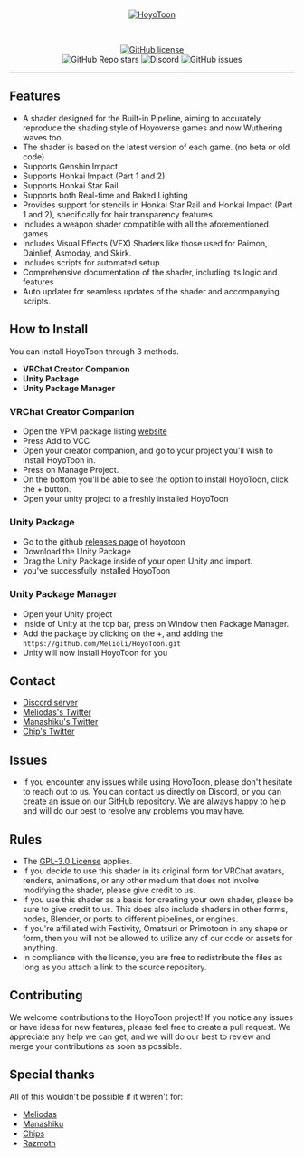 <br>
<p align="center">
    <a href="https://github.com/Melioli/HoyoToon"><img src="https://github.com/user-attachments/assets/249a06ae-784e-49cf-aaec-2d9367f07cc1" alt="HoyoToon"/></a>
</p><br>


<p align="center">
    <a href="https://github.com/Melioli/HoyoToon/blob/main/LICENSE"><img alt="GitHub license" src="https://img.shields.io/badge/License-GPL--3.0-702963?style=for-the-badge"></a><br>
    <img alt="GitHub Repo stars" src="https://img.shields.io/github/stars/Melioli/HoyoToon?style=for-the-badge"
"></a>
    <img alt="Discord" src="https://img.shields.io/discord/1129811149416824934?style=for-the-badge"
"></a>
    <img alt="GitHub issues" src="https://img.shields.io/github/issues/Melioli/HoyoToon?style=for-the-badge"
"></a>
</p>

---

## Features

- A shader designed for the Built-in Pipeline, aiming to accurately reproduce the shading style of Hoyoverse games and now Wuthering waves too. 
- The shader is based on the latest version of each game. (no beta or old code)
- Supports Genshin Impact
- Supports Honkai Impact (Part 1 and 2)
- Supports Honkai Star Rail
- Supports both Real-time and Baked Lighting
- Provides support for stencils in Honkai Star Rail and Honkai Impact (Part 1 and 2), specifically for hair transparency features.
- Includes a weapon shader compatible with all the aforementioned games
- Includes Visual Effects (VFX) Shaders like those used for Paimon, Dainlief, Asmoday, and Skirk.
- Includes scripts for automated setup.
- Comprehensive documentation of the shader, including its logic and features
- Auto updater for seamless updates of the shader and accompanying scripts.

## How to Install
You can install HoyoToon through 3 methods.
- **VRChat Creator Companion**
- **Unity Package**
- **Unity Package Manager**

### VRChat Creator Companion
- Open the VPM package listing [website](https://melioli.github.io/vpm/)
- Press Add to VCC
- Open your creator companion, and go to your project you'll wish to install HoyoToon in. 
- Press on Manage Project. 
- On the bottom you'll be able to see the option to install HoyoToon, click the + button. 
- Open your unity project to a freshly installed HoyoToon
 
### Unity Package 
- Go to the github [releases page](https://github.com/Melioli/HoyoToon/releases) of hoyotoon  
- Download the Unity Package 
- Drag the Unity Package inside of your open Unity and import. 
- you've successfully installed HoyoToon
 
### Unity Package Manager 
- Open your Unity project 
- Inside of Unity at the top bar, press on Window then Package Manager. 
- Add the package by clicking on the +, and adding the `https://github.com/Melioli/HoyoToon.git`
- Unity will now install HoyoToon for you

## Contact

- [Discord server](https://discord.gg/meliverse)
- [Meliodas's Twitter](https://twitter.com/Meliodas7DL)
- [Manashiku's Twitter](https://twitter.com/Manashiku)
- [Chip's Twitter](https://twitter.com/CBTDWG)

## Issues

- If you encounter any issues while using HoyoToon, please don't hesitate to reach out to us. You can contact us directly on Discord, or you can [create an issue](https://github.com/Melioli/HoyoToon/issues/new/choose) on our GitHub repository. We are always happy to help and will do our best to resolve any problems you may have.

## Rules

- The [GPL-3.0 License](https://github.com/Melioli/HoyoToon/blob/main/LICENSE) applies.
- If you decide to use this shader in its original form for VRChat avatars, renders, animations, or any other medium that does not involve modifying the shader, please give credit to us.
- If you use this shader as a basis for creating your own shader, please be sure to give credit to us. This does also include shaders in other forms, nodes, Blender, or ports to different pipelines, or engines. 
- If you're affiliated with Festivity, Omatsuri or Primotoon in any shape or form, then you will not be allowed to utilize any of our code or assets for anything.    
- In compliance with the license, you are free to redistribute the files as long as you attach a link to the source repository.

## Contributing

We welcome contributions to the HoyoToon project! If you notice any issues or have ideas for new features, please feel free to create a pull request. We appreciate any help we can get, and we will do our best to review and merge your contributions as soon as possible.

## Special thanks

All of this wouldn't be possible if it weren't for:

- [Meliodas](https://github.com/Melioli)
- [Manashiku](https://github.com/Manashiku)
- [Chips](https://github.com/Elysia-simp)
- [Razmoth](https://github.com/Razmoth)
